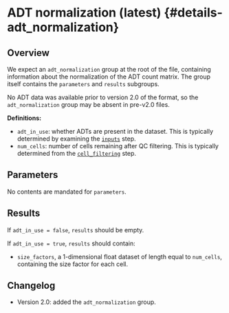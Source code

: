# ADT normalization (latest) {#details-adt_normalization}

## Overview

We expect an `adt_normalization` group at the root of the file, containing information about the normalization of the ADT count matrix.
The group itself contains the `parameters` and `results` subgroups.

No ADT data was available prior to version 2.0 of the format, so the `adt_normalization` group may be absent in pre-v2.0 files.

**Definitions:**

- `adt_in_use`: whether ADTs are present in the dataset.
  This is typically determined by examining the [`inputs`](../inputs/latest.md) step. 
- `num_cells`: number of cells remaining after QC filtering.
  This is typically determined from the [`cell_filtering`](../cell_filtering/latest.md) step.

## Parameters

No contents are mandated for `parameters`.

## Results

If `adt_in_use = false`, `results` should be empty.

If `adt_in_use = true`, `results` should contain:

- `size_factors`, a 1-dimensional float dataset of length equal to `num_cells`, containing the size factor for each cell.

## Changelog

- Version 2.0: added the `adt_normalization` group.
